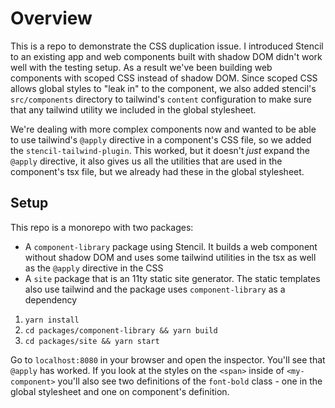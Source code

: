 # Overview

This is a repo to demonstrate the CSS duplication issue. I introduced Stencil to an existing app and web components built with shadow DOM didn't work well with the testing setup. As a result we've been building web components with scoped CSS instead of shadow DOM. Since scoped CSS allows global styles to "leak in" to the component, we also added stencil's `src/components` directory to tailwind's `content` configuration to make sure that any tailwind utility we included in the global stylesheet.

We're dealing with more complex components now and wanted to be able to use tailwind's `@apply` directive in a component's CSS file, so we added the `stencil-tailwind-plugin`. This worked, but it doesn't _just_ expand the `@apply` directive, it also gives us all the utilities that are used in the component's tsx file, but we already had these in the global stylesheet.

## Setup

This repo is a monorepo with two packages:

- A `component-library` package using Stencil. It builds a web component without shadow DOM and uses some tailwind utilities in the tsx as well as the `@apply` directive in the CSS
- A `site` package that is an 11ty static site generator. The static templates also use tailwind and the package uses `component-library` as a dependency

1. `yarn install`
1. `cd packages/component-library && yarn build`
1. `cd packages/site && yarn start`

Go to `localhost:8080` in your browser and open the inspector. You'll see that `@apply` has worked. If you look at the styles on the `<span>` inside of `<my-component>` you'll also see two definitions of the `font-bold` class - one in the global stylesheet and one on component's definition.
